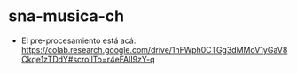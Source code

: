 # sna-musica-ch

- El pre-procesamiento está acá:
https://colab.research.google.com/drive/1nFWph0CTGg3dMMoV1yGaV8Ckqe1zTDdY#scrollTo=r4eFAlI9zY-q